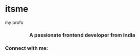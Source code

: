 # itsme
my profo
<h3 align="center">A passionate frontend developer from India</h3>

<h3 align="left">Connect with me:</h3>
<p align="left">
</p>
